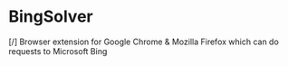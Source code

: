 # BingSolver
[/] Browser extension for Google Chrome &amp; Mozilla Firefox which can do requests to Microsoft Bing
